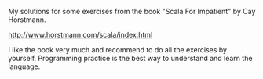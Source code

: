 My solutions for some exercises from the book "Scala For Impatient" by Cay Horstmann.

http://www.horstmann.com/scala/index.html

I like the book very much and recommend to do all the exercises by yourself. Programming practice is the best way to understand and learn the language.
